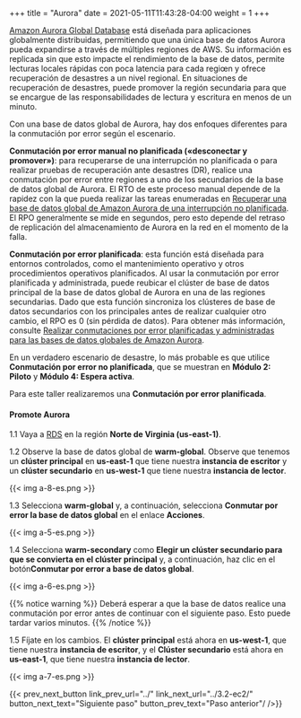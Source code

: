 +++
title = "Aurora"
date =  2021-05-11T11:43:28-04:00
weight = 1
+++

[Amazon Aurora Global Database](https://aws.amazon.com/rds/aurora/global-database) está diseñada para aplicaciones globalmente distribuidas, permitiendo que una única base de datos Aurora pueda expandirse a través de múltiples regiones de AWS. Su información es replicada sin que esto impacte el rendimiento de la base de datos, permite lecturas locales rápidas con poca latencia para cada regiœn y ofrece recuperación de desastres a un nivel regional. En situaciones de recuperación de desastres, puede promover la región secundaria para que se encargue de las responsabilidades de lectura y escritura en menos de un minuto.

Con una base de datos global de Aurora, hay dos enfoques diferentes para la conmutación por error según el escenario. 

**Conmutación por error manual no planificada («desconectar y promover»)**: para recuperarse de una interrupción no planificada o para realizar pruebas de recuperación ante desastres (DR), realice una conmutación por error entre regiones a uno de los secundarios de la base de datos global de Aurora. El RTO de este proceso manual depende de la rapidez con la que pueda realizar las tareas enumeradas en [Recuperar una base de datos global de Amazon Aurora de una interrupción no planificada](https://docs.aws.amazon.com/AmazonRDS/latest/AuroraUserGuide/aurora-global-database-disaster-recovery.html#aurora-global-database-failover). El RPO generalmente se mide en segundos, pero esto depende del retraso de replicación del almacenamiento de Aurora en la red en el momento de la falla.

**Conmutación por error planificada**: esta función está diseñada para entornos controlados, como el mantenimiento operativo y otros procedimientos operativos planificados. Al usar la conmutación por error planificada y administrada, puede reubicar el clúster de base de datos principal de la base de datos global de Aurora en una de las regiones secundarias. Dado que esta función sincroniza los clústeres de base de datos secundarios con los principales antes de realizar cualquier otro cambio, el RPO es 0 (sin pérdida de datos). Para obtener más información, consulte [Realizar conmutaciones por error planificadas y administradas para las bases de datos globales de Amazon Aurora](https://docs.aws.amazon.com/AmazonRDS/latest/AuroraUserGuide/aurora-global-database-disaster-recovery.html#aurora-global-database-disaster-recovery.managed-failover).

En un verdadero escenario de desastre, lo más probable es que utilice **Conmutación por error no planificada**, que se muestran en **Módulo 2: Piloto** y **Módulo 4: Espera activa**. 

Para este taller realizaremos una **Conmutación por error planificada**.

#### Promote Aurora

1.1 Vaya a [RDS](https://us-east-1.console.aws.amazon.com/rds/home?region=us-east-1#databases:) en la región **Norte de Virginia (us-east-1)**.

1.2 Observe la base de datos global de **warm-global**. Observe que tenemos un **clúster principal** en **us-east-1** que tiene nuestra **instancia de escritor** y un **clúster secundario** en **us-west-1** que tiene nuestra **instancia de lector**.

{{< img a-8-es.png >}}

1.3 Selecciona **warm-global** y, a continuación, selecciona **Conmutar por error la base de datos global** en el enlace **Acciones**.

{{< img a-5-es.png >}}

1.4 Selecciona **warm-secondary** como **Elegir un clúster secundario para que se convierta en el clúster principal** y, a continuación, haz clic en el botón**Conmutar por error a base de datos global**.

{{< img a-6-es.png >}}

{{% notice warning %}}
Deberá esperar a que la base de datos realice una conmutación por error antes de continuar con el siguiente paso. Esto puede tardar varios minutos.
{{% /notice %}}

1.5 Fíjate en los cambios. El **clúster principal** está ahora en **us-west-1**, que tiene nuestra **instancia de escritor**, y el **Clúster secundario** está ahora en **us-east-1**, que tiene nuestra **instancia de lector**.

{{< img a-7-es.png >}}

{{< prev_next_button link_prev_url="../" link_next_url="../3.2-ec2/" button_next_text="Siguiente paso" button_prev_text="Paso anterior"/ />}}

